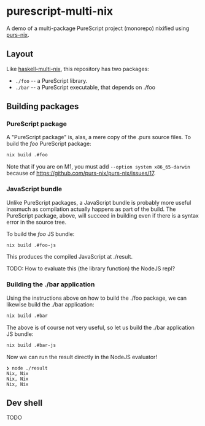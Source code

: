 # purescript-multi-nix

A demo of a multi-package PureScript project (monorepo) nixified using [purs-nix](https://github.com/purs-nix/purs-nix).

## Layout

Like [haskell-multi-nix](https://github.com/srid/haskell-multi-nix), this repository has two packages:

- `./foo` -- a PureScript library.
- `./bar` -- a PureScript executable, that depends on ./foo

## Building packages

### PureScript package 

A "PureScript package" is, alas, a mere copy of the .purs source files. To build the *foo* PureScript package:

``` sh
nix build .#foo
```

Note that if you are on M1, you must add `--option system x86_65-darwin` because of https://github.com/purs-nix/purs-nix/issues/17.

### JavaScript bundle

Unlike PureScript packages, a JavaScript bundle is probably more useful inasmuch as compilation actually happens as part of the build. The PureScript package, above, will succeed in building even if there is a syntax error in the source tree.

To build the *foo* JS bundle:

``` sh
nix build .#foo-js
```

This produces the compiled JavaScript at ./result.

TODO: How to evaluate this (the library function) the NodeJS repl?

### Building the ./bar application

Using the instructions above on how to build the ./foo package, we can likewise build the ./bar application:

``` sh
nix build .#bar
```

The above is of course not very useful, so let us build the ./bar application JS bundle:

``` sh
nix build .#bar-js
```

Now we can run the result directly in the NodeJS evaluator!

``` sh-session
❯ node ./result
Nix, Nix
Nix, Nix
Nix, Nix
```


## Dev shell

TODO
